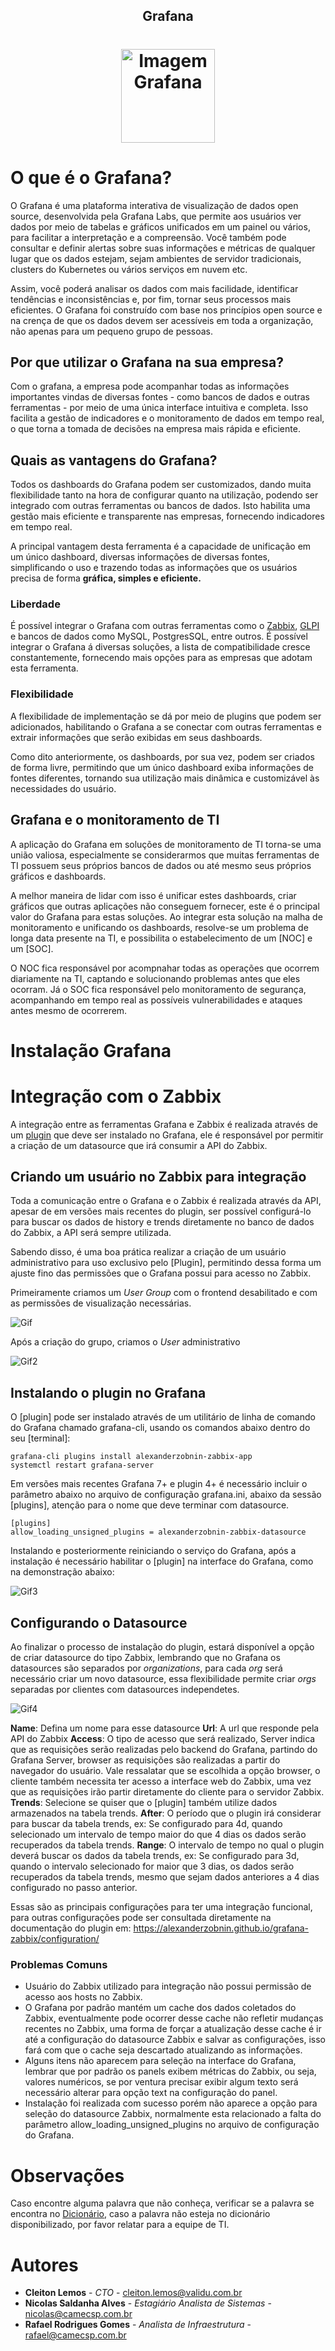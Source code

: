 <!-- Title -->

<p align="center">
  <h2 align="center">Grafana</h2>
  <h1 align="center"><img src="https://upload.wikimedia.org/wikipedia/commons/thumb/a/a1/Grafana_logo.svg/800px-Grafana_logo.svg.png" alt="Imagem Grafana" width="150"></h1>

# O que é o Grafana?
O Grafana é uma plataforma interativa de visualização de dados open source, desenvolvida pela Grafana Labs, que permite aos usuários ver dados por meio de tabelas e gráficos unificados em um painel ou vários, para facilitar a interpretação e a compreensão. Você também pode consultar e definir alertas sobre suas informações e métricas de qualquer lugar que os dados estejam, sejam ambientes de servidor tradicionais, clusters do Kubernetes ou vários serviços em nuvem etc.

Assim, você poderá analisar os dados com mais facilidade, identificar tendências e inconsistências e, por fim, tornar seus processos mais eficientes. O Grafana foi construído com base nos princípios open source e na crença de que os dados devem ser acessíveis em toda a organização, não apenas para um pequeno grupo de pessoas.

## Por que utilizar o Grafana na sua empresa?
Com o grafana, a empresa pode acompanhar todas as informações importantes vindas de diversas fontes -  como bancos de dados e outras ferramentas - por meio de uma única interface intuitiva e completa. Isso facilita a gestão de indicadores e o monitoramento de dados em tempo real, o que torna a tomada de decisões na empresa mais rápida e eficiente.

## Quais as vantagens do Grafana?
Todos os dashboards do Grafana podem ser customizados, dando muita flexibilidade tanto na hora de configurar quanto na utilização, podendo ser integrado com outras ferramentas ou bancos de dados. Isto habilita uma gestão mais eficiente e transparente nas empresas, fornecendo indicadores em tempo real.

A principal vantagem desta ferramenta é a capacidade de unificação em um único dashboard, diversas informações de diversas fontes, simplificando o uso e trazendo todas as informações que os usuários precisa de forma **gráfica, simples e eficiente.**

### Liberdade 
É possível integrar o Grafana com outras ferramentas como o [Zabbix](Zabbix.md), [GLPI](GLPI.md) e bancos de dados como MySQL, PostgresSQL, entre outros. É possível integrar o Grafana á diversas soluções, a lista de compatibilidade cresce constantemente, fornecendo mais opções para as empresas que adotam esta ferramenta.

### Flexibilidade
A flexibilidade de implementação se dá por meio de plugins que podem ser adicionados, habilitando o Grafana a se conectar com outras ferramentas e extrair informações que serão exibidas em seus dashboards.

Como dito anteriormente, os dashboards, por sua vez, podem ser criados de forma livre, permitindo que um único dashboard exiba informações de fontes diferentes, tornando sua utilização mais dinâmica e customizável às necessidades do usuário.

## Grafana e o monitoramento de TI

A aplicação do Grafana em soluções de monitoramento de TI torna-se uma união valiosa, especialmente se considerarmos que muitas ferramentas de TI possuem seus próprios bancos de dados ou até mesmo seus próprios gráficos e dashboards.

A melhor maneira de lidar com isso é unificar estes dashboards, criar gráficos que outras aplicações não conseguem fornecer, este é o principal valor do Grafana para estas soluções. Ao integrar esta solução na malha de monitoramento e unificando os dashboards, resolve-se um problema de longa data presente na TI, e possibilita o estabelecimento de um [NOC] e um [SOC].

O NOC fica responsável por acompnahar todas as operações que ocorrem diariamente na TI, captando e solucionando problemas antes que eles ocorram. Já o SOC fica responsável pelo monitoramento de segurança, acompanhando em tempo real as possíveis vulnerabilidades e ataques antes mesmo de ocorrerem.


# Instalação Grafana


# Integração com o Zabbix

A integração entre as ferramentas Grafana e Zabbix é realizada através de um [plugin](Dicionário.md) que deve ser instalado no Grafana, ele é responsável por permitir a criação de um datasource que irá consumir a API do Zabbix.

## Criando um usuário no Zabbix para integração

Toda a comunicação entre o Grafana e o Zabbix é realizada através da API, apesar de em versões mais recentes do plugin, ser possível configurá-lo para buscar os dados de history e trends diretamente no banco de dados do Zabbix, a API será sempre utilizada.

Sabendo disso, é uma boa prática realizar a criação de um usuário administrativo para uso exclusivo pelo [Plugin], permitindo dessa forma um ajuste fino das permissões que o Grafana possui para acesso no Zabbix.

Primeiramente criamos um *User Group* com o frontend desabilitado e com as permissões de visualização necessárias.

![Gif](https://miro.medium.com/v2/resize:fit:720/format:webp/1*gBDWumacHA3HgfRVKVl_uA.gif)

Após a criação do grupo, criamos o *User* administrativo

![Gif2](https://miro.medium.com/v2/resize:fit:720/format:webp/1*EJhg7vbLehT5Jij8pblDgw.gif)

## Instalando o plugin no Grafana

O [plugin] pode ser instalado através de um utilitário de linha de comando do Grafana chamado grafana-cli, usando os comandos abaixo dentro do seu [terminal]:
````
grafana-cli plugins install alexanderzobnin-zabbix-app
systemctl restart grafana-server
````

Em versões mais recentes Grafana 7+ e plugin 4+ é necessário incluir o parâmetro abaixo no arquivo de configuração grafana.ini, abaixo da sessão [plugins], atenção para o nome que deve terminar com datasource.

````
[plugins]
allow_loading_unsigned_plugins = alexanderzobnin-zabbix-datasource
````

Instalando e posteriormente reiniciando o serviço do Grafana, após a instalação é necessário habilitar o [plugin] na interface do Grafana, como na demonstração abaixo:

![Gif3](https://miro.medium.com/v2/resize:fit:720/format:webp/1*y3g9Kekvf7c6_3UI5uZLlw.gif)

## Configurando o Datasource

Ao finalizar o processo de instalação do plugin, estará disponível a opção de criar datasource do tipo Zabbix, lembrando que no Grafana os datasources são separados por *organizations*, para cada *org* será necessário criar um novo datasource, essa flexibilidade permite criar *orgs* separadas por clientes com datasources independetes.

![Gif4](https://miro.medium.com/v2/resize:fit:720/format:webp/1*dzuZaJNs90O-wdeFOejrdw.gif)

__Name__: Defina um nome para esse datasource
__Url__: A url que responde pela API do Zabbix
__Access__: O tipo de acesso que será realizado, Server indica que as requisições serão realizadas pelo backend do Grafana, partindo do Grafana Server, browser as requisições são realizadas a partir do navegador do usuário. Vale ressalatar que se escolhida a opção browser, o cliente também necessita ter acesso a interface web do Zabbix, uma vez que as requisições irão partir diretamente do cliente para o servidor Zabbix.
__Trends__: Selecione se quiser que o [plugin] também utilize dados armazenados na tabela trends.
__After__: O período que o plugin irá considerar para buscar da tabela trends, ex: Se configurado para 4d, quando selecionado um intervalo de tempo maior do que 4 dias os dados serão recuperados da tabela trends.
__Range__: O intervalo de tempo no qual o plugin deverá buscar os dados da tabela trends, ex: Se configurado para 3d, quando o intervalo selecionado for maior que 3 dias, os dados serão recuperados da tabela trends, mesmo que sejam dados anteriores a 4 dias configurado no passo anterior.

Essas são as principais configurações para ter uma integração funcional, para outras configurações pode ser consultada diretamente na documentação do plugin em: https://alexanderzobnin.github.io/grafana-zabbix/configuration/

### Problemas Comuns
- Usuário do Zabbix utilizado para integração não possui permissão de acesso aos hosts no Zabbix.
- O Grafana por padrão mantém um cache dos dados coletados do Zabbix, eventualmente pode ocorrer desse cache não refletir mudanças recentes no Zabbix, uma forma de forçar a atualização desse cache é ir até a configuração do datasource Zabbix e salvar as configurações, isso fará com que o cache seja descartado atualizando as informações.
- Alguns itens não aparecem para seleção na interface do Grafana, lembrar que por padrão os panels exibem métricas do Zabbix, ou seja, valores numéricos, se por ventura precisar exibir algum texto será necessário alterar para opção text na configuração do panel.
- Instalação foi realizada com sucesso porém não aparece a opção para seleção do datasource Zabbix, normalmente esta relacionado a falta do parâmetro allow_loading_unsigned_plugins no arquivo de configuração do Grafana.


# Observações
Caso encontre alguma palavra que não conheça, verificar se a palavra se encontra no [Dicionário](Dicionário.md), caso a palavra não esteja no dicionário disponibilizado, por favor relatar para a equipe de TI.


# Autores
- **Cleiton Lemos** - _CTO_ - <cleiton.lemos@validu.com.br>
- **Nicolas Saldanha Alves** - _Estagiário Analista de Sistemas_ - <nicolas@camecsp.com.br>
- **Rafael Rodrigues Gomes** - _Analista de Infraestrutura_ - <rafael@camecsp.com.br>